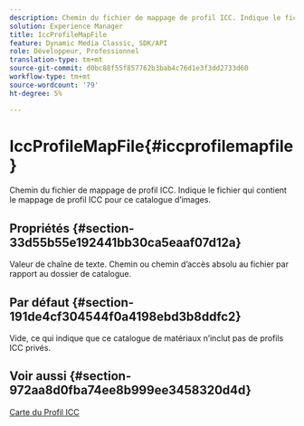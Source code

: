```yaml
---
description: Chemin du fichier de mappage de profil ICC. Indique le fichier qui contient le mappage de profil ICC pour ce catalogue d’images.
solution: Experience Manager
title: IccProfileMapFile
feature: Dynamic Media Classic, SDK/API
role: Développeur, Professionnel
translation-type: tm+mt
source-git-commit: d0bc88f55f857762b3bab4c76d1e3f3dd2733d60
workflow-type: tm+mt
source-wordcount: '79'
ht-degree: 5%

---
```



# IccProfileMapFile{#iccprofilemapfile}

Chemin du fichier de mappage de profil ICC. Indique le fichier qui contient le mappage de profil ICC pour ce catalogue d’images.

## Propriétés {#section-33d55b55e192441bb30ca5eaaf07d12a}

Valeur de chaîne de texte. Chemin ou chemin d’accès absolu au fichier par rapport au dossier de catalogue.

## Par défaut {#section-191de4cf304544f0a4198ebd3b8ddfc2}

Vide, ce qui indique que ce catalogue de matériaux n’inclut pas de profils ICC privés.

## Voir aussi {#section-972aa8d0fba74ee8b999ee3458320d4d}

[Carte du Profil ICC](../../../../../ir-api/material-cat/image-rendering-api-ref/c-ir-material-catalog/c-ir-icc-profile-map-reference/c-ir-icc-profile-map-reference.md#concept-8c2a7d205b8544ccaa159f5b66710012)
